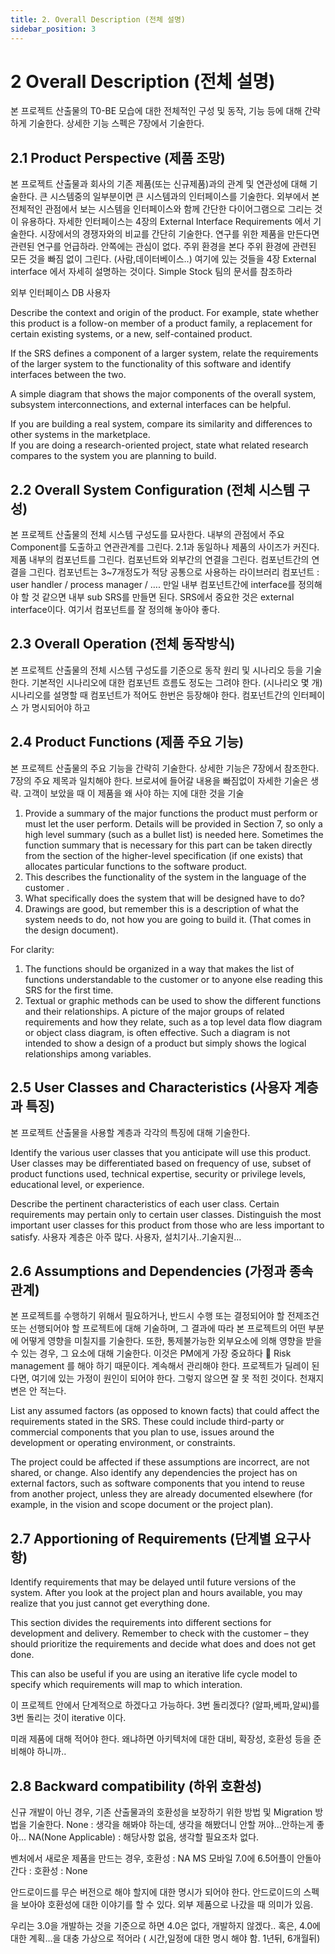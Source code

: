 ```yaml
---
title: 2. Overall Description (전체 설명)
sidebar_position: 3
---
```

# 2	Overall Description (전체 설명)

본 프로젝트 산출물의 T0-BE 모습에 대한 전체적인 구성 및 동작, 기능 등에 대해 간략하게 기술한다.
상세한 기능 스펙은 7장에서 기술한다.

## 2.1	Product Perspective (제품 조망)
본 프로젝트 산출물과 회사의 기존 제품(또는 신규제품)과의 관계 및 연관성에 대해 기술한다.
큰 시스템중의 일부분이면 큰 시스템과의 인터페이스를 기술한다.
외부에서 본 전체적인 관점에서 보는 시스템을 인터페이스와 함께 간단한 다이어그램으로 그리는 것이 유용하다.
자세한 인터페이스는 4장의 External Interface Requirements 에서 기술한다.
시장에서의 경쟁자와의 비교를 간단히 기술한다. 연구를 위한 제품을 만든다면 관련된 연구를 언급하라.
안쪽에는 관심이 없다.
주위 환경을 본다 주위 환경에 관련된 모든 것을 빠짐 없이 그린다. (사람,데이터베이스..)
여기에 있는 것들을 4장 External interface 에서 자세히 설명하는 것이다.
Simple Stock 팀의 문서를 참조하라

외부 인터페이스
DB
사용자


Describe the context and origin of the product. For example, state whether this product is a follow-on member of a product family, a replacement for certain existing systems, or a new, self-contained product.

If the SRS defines a component of a larger system, relate the requirements of the larger system to the functionality of this software and identify interfaces between the two.

A simple diagram that shows the major components of the overall system, subsystem interconnections, and external interfaces can be helpful.

If you are building a real system, compare its similarity and differences to other systems in the marketplace.  
If you are doing a research-oriented project, state what related research compares to the system you are planning to build.

## 2.2	Overall System Configuration (전체 시스템 구성)
본 프로젝트 산출물의 전체 시스템 구성도를 묘사한다. 내부의 관점에서 주요 Component를 도출하고 연관관계를 그린다.
2.1과 동일하나 제품의 사이즈가 커진다.
제품 내부의 컴포넌트를 그린다.
컴포넌트와 외부간의 연결을 그린다.
컴포넌트간의 연결을 그린다.
컴포넌트는 3~7개정도가 적당
공통으로 사용하는 라이브러리
컴포넌트 : user handler / process manager / ….
만일 내부 컴포넌트간에 interface를 정의해야 할 것 같으면 내부 sub SRS를 만들면 된다.
SRS에서 중요한 것은 external interface이다.
여기서 컴포넌트를 잘 정의해 놓아야 좋다.

## 2.3	Overall Operation (전체 동작방식)
본 프로젝트 산출물의 전체 시스템 구성도를 기준으로 동작 원리 및 시나리오 등을 기술한다.
기본적인 시나리오에 대한 컴포넌트 흐름도 정도는 그려야 한다. (시나리오 몇 개)
시나리오를 설명할 때 컴포넌트가 적어도 한번은 등장해야 한다.
컴포넌트간의 인터페이스 가 명시되어야 하고

## 2.4	Product Functions (제품 주요 기능)
본 프로젝트 산출물의 주요 기능을 간략히 기술한다. 상세한 기능은 7장에서 참조한다.
7장의 주요 제목과 일치해야 한다.
브로셔에 들어갈 내용을 빠짐없이
자세한 기술은 생략.
고객이 보았을 때 이 제품을 왜 사야 하는 지에 대한 것을 기술


1)	Provide a summary of  the major functions the product must perform or must let the user perform. Details will be provided in Section 7, so only a high level summary (such as a bullet list) is needed here. Sometimes the function summary that is necessary for this part can be taken directly from the section of the higher-level specification (if one exists) that allocates particular functions to the software product.
2)	This describes the functionality of the system in the language of the customer .
3)	What specifically does the system that will be designed have to do?
4)	Drawings are good, but remember this is a description of what the system needs to do, not how you are going to build it. (That comes in the design document).

For clarity:
1)	The functions should be organized in a way that makes the list of functions understandable to the customer or to anyone else reading this SRS for the first time.
2)	Textual or graphic methods can be used to show the different functions and their relationships. A picture of the major groups of related requirements and how they relate, such as a top level data flow diagram or object class diagram, is often effective. Such a diagram is not intended to show a design of a product but simply shows the logical relationships among variables.


## 2.5	User Classes and Characteristics (사용자 계층과 특징)
본 프로젝트 산출물을 사용할 계층과 각각의 특징에 대해 기술한다.

Identify the various user classes that you anticipate will use this product. User classes may be differentiated based on frequency of use, subset of product functions used, technical expertise, security or privilege levels, educational level, or experience.

Describe the pertinent characteristics of each user class. Certain requirements may pertain only to certain user classes. Distinguish the most important user classes for this product from those who are less important to satisfy.
사용자 계층은 아주 많다. 사용자, 설치기사..기술지원…

## 2.6	Assumptions and Dependencies (가정과 종속 관계)
본 프로젝트를 수행하기 위해서 필요하거나, 반드시 수행 또는 결정되어야 할 전제조건 또는 선행되어야 할 프로젝트에 대해 기술하며, 그 결과에 따라 본 프로젝트의 어떤 부분에 어떻게 영향을 미칠지를 기술한다. 또한, 통제불가능한 외부요소에 의해 영향을 받을 수 있는 경우, 그 요소에 대해 기술한다.
이것은 PM에게 가장 중요하다  Risk management 를 해야 하기 때문이다. 계속해서 관리해야 한다.
프로젝트가 딜레이 된다면, 여기에 있는 가정이 원인이 되어야 한다. 그렇지 않으면 잘 못 적힌 것이다.
천재지변은 안 적는다.

List any assumed factors (as opposed to known facts) that could affect the requirements stated in the SRS. These could include third-party or commercial components that you plan to use, issues around the development or operating environment, or constraints.

The project could be affected if these assumptions are incorrect, are not shared, or change. Also identify any dependencies the project has on external factors, such as software components that you intend to reuse from another project, unless they are already documented elsewhere (for example, in the vision and scope document or the project plan).

## 2.7	Apportioning of Requirements (단계별 요구사항)
Identify requirements that may be delayed until future versions of the system.  After you look at the project plan and hours available, you may realize that you just cannot get everything done.

This section divides the requirements into different sections for development and delivery.  Remember to check with the customer – they should prioritize the requirements and decide what does and does not get done.

This can also be useful if you are using an iterative life cycle model to specify which requirements will map to which interation.

이 프로젝트 안에서 단계적으로 하겠다고 가능하다.
3번 돌리겠다?  (알파,베파,알씨)를 3번 돌리는 것이 iterative 이다.

미래 제품에 대해 적어야 한다.
왜냐하면 아키텍처에 대한 대비, 확장성, 호환성 등을 준비해야 하니까..

## 2.8	Backward compatibility (하위 호환성)
신규 개발이 아닌 경우, 기존 산출물과의 호환성을 보장하기 위한 방법 및 Migration 방법을 기술한다.
None : 생각을 해봐야 하는데, 생각을 해봤더니 안할 꺼야…안하는게 좋아…
NA(None Applicable) : 해당사항 없음, 생각할 필요조차 없다.

벤처에서 새로운 제품을 만드는 경우, 호환성 : NA
MS 모바일 7.0에 6.5어플이 안돌아간다 : 호환성 : None

안드로이드를 무슨 버전으로 해야 할지에 대한 명시가 되어야 한다.
안드로이드의 스펙을 보아야 호환성에 대한 이야기를 할 수 있다.
외부 제품으로 나갔을 때 의미가 있음.

우리는 3.0을 개발하는 것을 기준으로 하면
4.0은 없다, 개발하지 않겠다..
혹은, 4.0에 대한 계획…을 대충 가상으로 적어라 ( 시간,일정에 대한 명시 해야 함. 1년뒤, 6개월뒤) 
